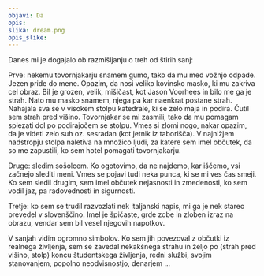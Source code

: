 ```yaml
---
objavi: Da
opis: 
slika: dream.png
opis_slike:
---
```

Danes mi je dogajalo ob razmišljanju o treh od štirih sanj:

Prve: nekemu tovornjakarju snamem gumo, tako da mu med vožnjo odpade. Jezen pride do mene. Opazim, da nosi veliko kovinsko masko, ki mu zakriva cel obraz. Bil je grozen, velik, mišičast, kot Jason Voorhees in bilo me ga je strah. Nato mu masko snamem, njega pa kar naenkrat postane strah. Nahajala sva se v visokem stolpu katedrale, ki se zelo maja in podira. Čutil sem strah pred višino. Tovornjakar se mi zasmili, tako da mu pomagam splezati dol po podirajočem se stolpu. Vmes si zlomi nogo, nakar opazim, da je videti zelo suh oz. sesradan (kot jetnik iz taborišča). V najnižjem nadstropju stolpa naletiva na množico ljudi, za katere sem imel občutek, da so me zapustili, ko sem hotel pomagati tovornjakarju.

Druge: sledim sošolcem. Ko ogotovimo, da ne najdemo, kar iščemo, vsi začnejo slediti meni. Vmes se pojavi tudi neka punca, ki se mi ves čas smeji. Ko sem sledil drugim, sem imel občutek nejasnosti in zmedenosti, ko sem vodil jaz, pa radovednosti in sigurnosti.

Tretje: ko sem se trudil razvozlati nek italjanski napis, mi ga je nek starec prevedel v slovenščino. Imel je špičaste, grde zobe in zloben izraz na obrazu, vendar sem bil vesel njegovih napotkov.

V sanjah vidim ogromno simbolov. Ko sem jih povezoval z občutki iz realnega življenja, sem se zavedal nekakšnega strahu in željo po (strah pred višino, stolp) koncu študentskega življenja, redni službi, svojim stanovanjem, popolno neodvisnostjo, denarjem ...